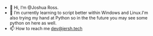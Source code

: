 - 👋 Hi, I’m @Joshua Ross.
- 🌱 I’m currently learning to script better within Windows and Linux.I'm also trying my hand at Python so in the the future you may see some python on here as well. 
- 📫 How to reach me  dev@jersh.tech

<!---
joshmross/joshmross is a ✨ special ✨ repository because its `README.md` (this file) appears on your GitHub profile.
You can click the Preview link to take a look at your changes.
--->
